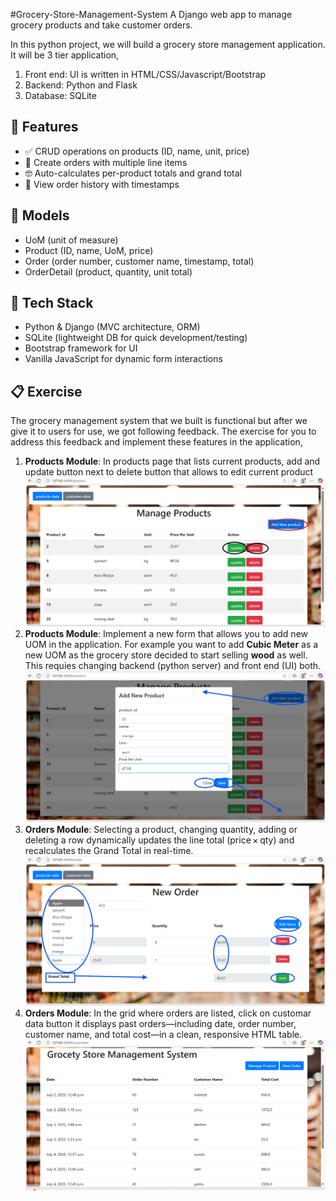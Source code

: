 #Grocery-Store-Management-System
A Django web app to manage grocery products and take customer orders.

In this python project, we will build a grocery store management application. It will be 3 tier application,
1. Front end: UI is written in HTML/CSS/Javascript/Bootstrap
2. Backend: Python and Flask
3. Database: SQLite


 ## 🚀 Features

- ✅ CRUD operations on products (ID, name, unit, price)
- 🛒 Create orders with multiple line items
- 🤓 Auto-calculates per-product totals and grand total
- 📜 View order history with timestamps

## 🎨 Models

- UoM (unit of measure)
- Product (ID, name, UoM, price)
- Order (order number, customer name, timestamp, total)
- OrderDetail (product, quantity, unit total)
  
## 🔧 Tech Stack

- Python & Django (MVC architecture, ORM)
- SQLite (lightweight DB for quick development/testing) 
- Bootstrap framework for UI
- Vanilla JavaScript for dynamic form interactions
## 📋 Exercise 

The grocery management system that we built is functional but after we give it to users for use, we got following feedback. The exercise for you to address this feedback and implement these features in the application,
1. **Products Module**: In products page that lists current products, add and update button next to delete button that allows to edit current product
   ![](product.png)
3. **Products Module**: Implement a new form that allows you to add new UOM in the application. For example you want to add **Cubic Meter** as a new UOM as the grocery store decided to start selling **wood** as well. This requies changing backend (python server) and front end (UI) both.
   ![](product1.png)
5. **Orders Module**:  Selecting a product, changing quantity, adding or deleting a row dynamically updates the line total (price × qty) and recalculates the Grand Total in real-time.
  ![](order.png)
6. **Orders Module**: In the grid where orders are listed,  click on customar data button it displays past orders—including date, order number, customer name, and total cost—in a clean, responsive HTML table.
    ![](store.png)
  
